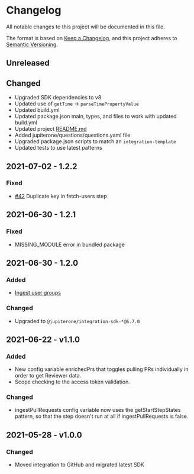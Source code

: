 # Changelog

All notable changes to this project will be documented in this file.

The format is based on [Keep a Changelog](https://keepachangelog.com/en/1.0.0/),
and this project adheres to
[Semantic Versioning](https://semver.org/spec/v2.0.0.html).

## Unreleased

## Changed

- Upgraded SDK dependencies to v8
- Updated use of `getTime` → `parseTimePropertyValue`
- Updated build.yml
- Updated package.json main, types, and files to work with updated build.yml
- Updated project [README.md](http://README.md '‌')
- Added jupiterone/questions/questions.yaml file
- Upgraded package.json scripts to match an `integration-template`
- Updated tests to use latest patterns

## 2021-07-02 - 1.2.2

### Fixed

- [#42](https://github.com/JupiterOne/integrations/issues/42) Duplicate key in
  fetch-users step

## 2021-06-30 - 1.2.1

### Fixed

- MISSING_MODULE error in bundled package

## 2021-06-30 - 1.2.0

### Added

- [Ingest user groups](https://github.com/JupiterOne/integrations/issues/29)

### Changed

- Upgraded to `@jupiterone/integration-sdk-*@6.7.0`

## 2021-06-22 - v1.1.0

### Added

- New config variable enrichedPrs that toggles pulling PRs individually in order
  to get Reviewer data.
- Scope checking to the access token validation.

### Changed

- ingestPullRequests config variable now uses the getStartStepStates pattern, so
  that the step doesn't run at all if ingestPullRequests is false.

## 2021-05-28 - v1.0.0

### Changed

- Moved integration to GitHub and migrated latest SDK
